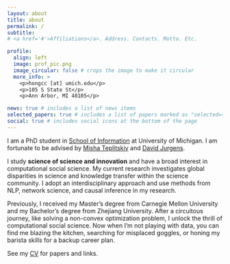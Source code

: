 ```yaml
---
layout: about
title: about
permalink: /
subtitle: 
# <a href='#'>Affiliations</a>. Address. Contacts. Motto. Etc.

profile:
  align: left
  image: prof_pic.png
  image_circular: false # crops the image to make it circular
  more_info: >
    <p>hongcc [at] umich.edu</p>
    <p>105 S State St</p>
    <p>Ann Arbor, MI 48105</p>

news: true # includes a list of news items
selected_papers: true # includes a list of papers marked as "selected={true}"
social: true # includes social icons at the bottom of the page
---
```



I am a PhD student in [School of Information](https://www.si.umich.edu/) at University of Michigan. I am fortunate to be advised by [Misha Teplitskiy](https://www.misha.mx/) and [David Jurgens](https://jurgens.people.si.umich.edu/). 

I study <b>science of science and innovation</b> and have a broad interest in computational social science. My current research investigates global disparities in science and knowledge transfer within the science community. I adopt an interdisciplinary approach and use methods from NLP, network science, and causal inference in my research.

Previously, I received my Master’s degree from Carnegie Mellon University and my Bachelor’s degree from Zhejiang University. After a circuitous journey, like solving a non-convex optimization problem, I unlock the thrill of computational social science. Now when I’m not playing with data, you can find me blazing the kitchen, searching for misplaced goggles, or honing my barista skills for a backup career plan.

See my [CV](assets/HongChen_CV.pdf) for papers and links.

<!-- Write your biography here. Tell the world about yourself. Link to your favorite [subreddit](http://reddit.com). You can put a picture in, too. The code is already in, just name your picture `prof_pic.jpg` and put it in the `img/` folder.

Put your address / P.O. box / other info right below your picture. You can also disable any of these elements by editing `profile` property of the YAML header of your `_pages/about.md`. Edit `_bibliography/papers.bib` and Jekyll will render your [publications page](/al-folio/publications/) automatically.

Link to your social media connections, too. This theme is set up to use [Font Awesome icons](https://fontawesome.com/) and [Academicons](https://jpswalsh.github.io/academicons/), like the ones below. Add your Facebook, Twitter, LinkedIn, Google Scholar, or just disable all of them. -->
